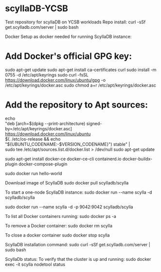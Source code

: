 # scyllaDB-YCSB
Test repository for scyllaDB on YCSB workloads
Repo install: curl -sSf get.scylladb.com/server | sudo bash

Docker Setup as docker needed for running ScyllaDB instance:
# Add Docker's official GPG key:
sudo apt-get update
sudo apt-get install ca-certificates curl
sudo install -m 0755 -d /etc/apt/keyrings
sudo curl -fsSL https://download.docker.com/linux/ubuntu/gpg -o /etc/apt/keyrings/docker.asc
sudo chmod a+r /etc/apt/keyrings/docker.asc

# Add the repository to Apt sources:
echo \
  "deb [arch=$(dpkg --print-architecture) signed-by=/etc/apt/keyrings/docker.asc] https://download.docker.com/linux/ubuntu \
  $(. /etc/os-release && echo "${UBUNTU_CODENAME:-$VERSION_CODENAME}") stable" | \
  sudo tee /etc/apt/sources.list.d/docker.list > /dev/null
sudo apt-get update

sudo apt-get install docker-ce docker-ce-cli containerd.io docker-buildx-plugin docker-compose-plugin

sudo docker run hello-world

Download image of ScyllaDB
sudo docker pull scylladb/scylla

To start a one-node ScyllaDB instance:
sudo docker run --name scylla -d scylladb/scylla

sudo docker run --name scylla -d -p 9042:9042 scylladb/scylla

To list all Docker containers running:
sudo docker ps -a

To remove a Docker container:
sudo docker rm scylla

To close a docker container 
sudo docker stop scylla

ScyllaDB installation command:
sudo curl -sSf get.scylladb.com/server | sudo bash

ScyllaDb status: To verify that the cluster is up and running:
sudo docker exec -it scylla nodetool status
